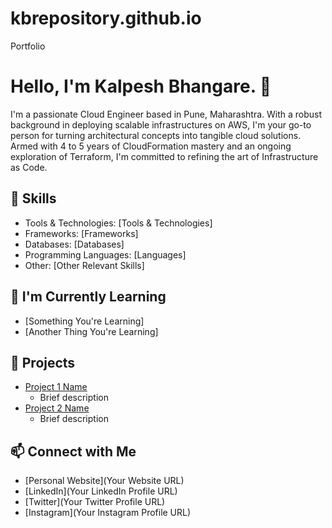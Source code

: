 # kbrepository.github.io
Portfolio
# Hello, I'm Kalpesh Bhangare. 👋

I'm a passionate Cloud Engineer based in Pune, Maharashtra. With a robust background in deploying scalable infrastructures on AWS, I'm your go-to person for turning architectural concepts into tangible cloud solutions. Armed with 4 to 5 years of CloudFormation mastery and an ongoing exploration of Terraform, I'm committed to refining the art of Infrastructure as Code.

## 🔧 Skills
- Tools & Technologies: [Tools & Technologies]
- Frameworks: [Frameworks]
- Databases: [Databases]
- Programming Languages: [Languages]
- Other: [Other Relevant Skills]

## 🌱 I'm Currently Learning
- [Something You're Learning]
- [Another Thing You're Learning]

## 🚀 Projects
- [Project 1 Name](Link)
  - Brief description
- [Project 2 Name](Link)
  - Brief description

## 📫 Connect with Me
- [Personal Website](Your Website URL)
- [LinkedIn](Your LinkedIn Profile URL)
- [Twitter](Your Twitter Profile URL)
- [Instagram](Your Instagram Profile URL)
